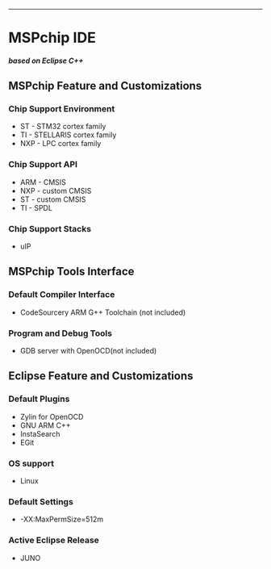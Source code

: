 -----------------------------------------


 MSPchip IDE 
===
#####      based on Eclipse C++ 





MSPchip Feature and Customizations
-----------------------------------------
### Chip Support Environment
* ST  -  STM32 cortex family
* TI  -  STELLARIS cortex family
* NXP -  LPC cortex family

### Chip Support API 
* ARM - CMSIS
* NXP - custom CMSIS 
* ST  - custom CMSIS
* TI  - SPDL

### Chip Support Stacks 
* uIP


MSPchip Tools Interface
-----------------------------------------
### Default Compiler Interface
* CodeSourcery ARM G++ Toolchain (not included)

### Program and Debug Tools
* GDB server with OpenOCD(not included) 



Eclipse Feature and Customizations
-----------------------------------------

### Default Plugins
* Zylin for OpenOCD
* GNU ARM C++
* InstaSearch
* EGit

### OS support
* Linux

### Default Settings
* -XX:MaxPermSize=512m

### Active Eclipse Release
* JUNO 
 